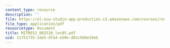 ```yaml
---
content_type: resource
description: ''
file: https://ol-ocw-studio-app-production.s3.amazonaws.com/courses/res-2-002-finite-element-procedures-for-solids-and-structures-spring-2010/117517352de5dfa4e50ed01c9d4e19eb_MITRES2_002S10_lec05.pdf
file_type: application/pdf
resourcetype: Document
title: MITRES2_002S10_lec05.pdf
uid: 11751735-2de5-dfa4-e50e-d01c9d4e19eb
---
```

